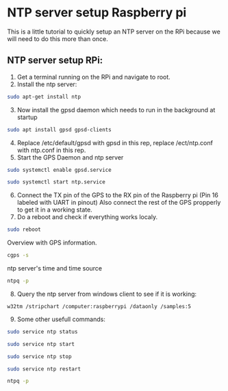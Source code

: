 # NTP server setup Raspberry pi
This is a little tutorial to quickly setup an NTP server on the RPi because we will need to do this more than once.

## NTP server setup RPi:

1. Get a terminal running on the RPi and navigate to root.
2. Install the ntp server:
``` bash
sudo apt-get install ntp
```
3. Now install the gpsd daemon which needs to run in the background at startup
``` bash
sudo apt install gpsd gpsd-clients
```
4. Replace /etc/default/gpsd with gpsd in this rep, replace /ect/ntp.conf with ntp.conf in this rep.
5. Start the GPS Daemon and ntp server
```bash
sudo systemctl enable gpsd.service
```
```bash
sudo systemctl start ntp.service
```
6. Connect the TX pin of the GPS to the RX pin of the Raspberry pi (Pin 16 labeled with UART in pinout) Also connect the rest of the GPS propperly to get it in a working state.
7. Do a reboot and check if everything works localy.
```bash
sudo reboot  
```
Overview with GPS information.
```bash
cgps -s
```
ntp server's time and time source
```bash
ntpq -p
```
8. Query the ntp server from windows client to see if it is working:
```shell
w32tm /stripchart /computer:raspberrypi /dataonly /samples:5
```
9. Some other usefull commands:
``` bash
sudo service ntp status
```
``` bash
sudo service ntp start
```
``` bash
sudo service ntp stop
```
``` bash
sudo service ntp restart
```
```bash
ntpq -p
```
